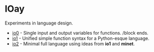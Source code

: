 # IOay
Experiments in language design.

* [io0](io0.md) - Single input and output variables for functions. /block ends.
* [io1](io1.md) - Unified simple function syntax for a Python-esque language.
* [io2](io2.md) - Minimal full language using ideas from **io1** and **minet**.
